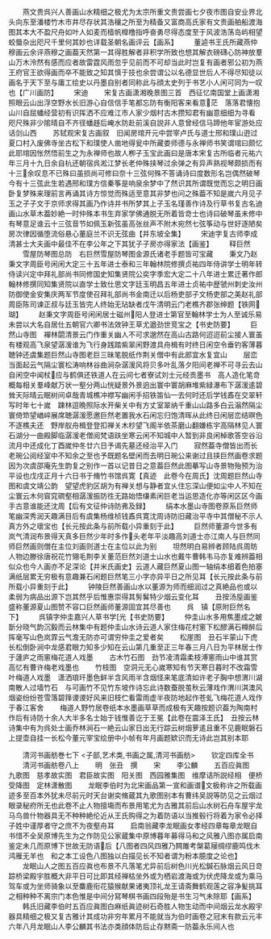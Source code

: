 <!-- { "loadSidebar": true } -->
　　燕文贵呉兴人善画山水精细之极尤为太宗所重文贵尝画七夕夜市图自安业界北头向东至潘楼竹木市井尽存状其浩穰之所至为精备又富商高氏家有文贵画舶船渡海图其本大不盈尺舟如叶人如麦而樯帆橰橹指呼奋勇尽得态度至于风波浩荡岛屿相望蛟蜃杂出咫尺千里何其妙也详载圣朝名画评云【画系】
　　董逌书王氏所藏燕仲穆画云余评燕穆之画葢天然第一其得胜解者非积学所致也想其解衣磅礴心防神放羣山万木泠然有感而应者故雷霆风雨忽乎见前而不可却当此时岂复有画者邪公初为燕王府官王欲得画而卒不能致之知其慎于技也余尝谓公以名德显世后人不得尽知徒以画名于天下至与庸工绘史以丹墨自别者同称此与顔太史列于书艺小人闲可同为一叹也【广川画防】
　　宋迪
　　宋复古画潇湘晚景图三首　西征忆南国堂上画潇湘照眼云山出浮空野水长旧游心自信信手笔都忘防有衡阳客来看意茫　落落君懐抱山川自屈蟠经营初有识挥洒不应难江市人家少烟村古木攒知君有幽意细细为寻看　咫尺殊非少隂晴自不齐径蟠趍后崦水防赴前溪自説非人意曾经信马蹄他年宦游处应话剑山西
　　苏轼观宋复古画叙　旧闻房琯开元中尝宰卢氏与道士邢和璞山逰过夏口村入废佛寺坐古松下和璞使人凿地得瓮中所藏娄师德与永禅师书笑谓琯曰颇忆此耶琯因怅然悟前生之为永禅师也故人栁子玉宝此画曰是唐本宋复古所临者元祐六年三月十九日余自杭还朝宿呉淞江梦长老仲殊挟琴过余弹之有异声熟视琴颇损而有十三余叹息不已殊曰虽损尚可修曰奈十三弦何殊不答诵诗曰度数形名岂偶然破琴今有十三弦此生若遇邢和璞方信秦筝是响泉余梦中了然识其所谓既觉而忘之明日画卧复梦殊来理前言再诵其诗方惊觉而殊适至意其非梦也问之殊葢不知是嵗六月见子玉之子子文于京师求得其画乃作诗并书所梦其上子玉名瑾善作诗及行草书复古名迪画山水草木葢妙絶一时仲殊本书生弃家学佛通脱无所着皆竒士也诗曰破琴虽未修中有琴意足谁云十三弦音节如佩玉新弦虽高张丝声不附木宛然七弦筝动与世好逐陋矣房次律因循堕流俗悬心董庭兰不识无弦曲【并东坡全集】
　　宋迪字复古师李成清甚士大夫画中最佳不在李公年之下其犹子子房亦得家法【画鉴】
　　释巨然
　　雪屋防琴图总防　右巨然雪屋防琴图金源氏诸老手题皆可宝藏
　　秉文乃赵秉文字周臣号闲闲大定三十五年进士泰和三年翰林院修撰贞祐四年侍讲学士明年转侍读兴定中拜礼部尚书同修国史知集贤院公奕字季宏大定二十八年进士累迁著作郎翰林修撰同知集贤院以直学士致仕思文字廷玉明昌五年进士贞祐中歴虢州刺史汝州防御使金安集庆两军节度使召拜礼部尚书金南迁以后杨吏部子文杨吏部之美赵礼部周臣陈司谏正叔与廷玉皆完人终始无玷缺者戊午清明云门老樵齐郡张绅题【铁网瑚】
　　赵秉文字周臣号闲闲居士磁州阳人登进士第官至翰林学士为人至诚乐易未尝以大名自居仕五朝官六卿书法效钟王草尤遒劲世竞宝之【书史防要】
　　巨然山寺图　襌林閟清景云门作重关幽人不可求邈然在高山古路何迢迢前尘接人寰虽有楼观高飞泉望潺湲谁为飞行身践踏紫翠闲野渡具舟楫有时终日闲空令垂钓客薄暮聴钟还虞集题巨然山寺图老巨三昧笔脱纸作荆关僧中有此郎宜水复宜山
　　层峦当面起云气隔尘寰松涛响林谷曲涧杂潺湲风将贝多叶乱落夕阳间老禅不可寻云去山自闲空中闻杖应与鹤俱还铁道人在云间七者寮试刘士元经贡墨书　高人造化笔竒概每相关羣峰献万状一壑分两山恍疑景外景逈出寰中寰胡麻堆紫緑瀑布下潺湲逺碧耸天际晴云眠树间卓哉青城樵冲襟写幽闲手招铁笛仙一去何时还后学钱鼒在交翠轩写时年七十嵗　踈林逗晩照际水开柴关中有方丈室翠纳千重山山路多白云滃然隔尘寰倚笻望崷崪展席聴潺湲愿邀巨然老置我水石闲忘归饱清晖从此终日闲层峦结暝色不逐樵夫还　野岸舣舟楫登登扣禅关木杪望飞阁半依茶磨山翻嫌栋宇高隔林见人寰石湖分一曲殿脚临潺湲老僧阅梵语趺坐寒云闲不知城中人暂到非良闲棹歌答空谷沿流月中还成化丁酉嵗仲冬廿六日予谒先墓还经治平入门
　　寂然葢寺僧皆出而长老琬公阅经室中不知余之至也予既题名壁闲而去明日琬公来谢过且挟巨然画卷求题因为次虞邵庵先生韵复之别作一首以记昔日之意葢巨然此图摹写山寺景物殆预为治平设也戊戌正月十六日书于脩竹书馆呉寛【真迹　此卷今在周氏】沈周题巨然山寺图和虞文靖公韵　望望虎豹区胡为有禅关想与静者宜乆住忘深山便如尘中人不知在尘寰云木何窅窕磵壑相潺湲振防徃无路始悟缣素闲巨老当运思造化亦等闲区区今画手古意谁能还沈周【后有文征仲诗防弗及録】
　　绢本水墨山寺图卷原系巨然师笔幽深秀润天趣满目后有虞集杨维桢钱鼒呉寛沈周诗防旧藏治平寺中其僧秘不示人真方外之瓌宝也【长元按此条与前所载小异重刻于此】
　　巨然师董源今世多有岚气清润布景得天真多巨然少年时多作头老年平淡趣高刘道士亦江南人与巨然同师巨然画则僧在主位刘画则道士在主位以此为别
　　坦然明白易辨者顾陆呉周昉人物边滕徐唐祝花竹翎毛荆李关董范巨然刘道士山水也戴牛曹韩韦马亦复难辨葢相似众也今人画亦不足深论【并米氏画史】云道人藏巨然夏山图一轴绢本细着色拍塞满纸层累无穷极有意趣兼石闲题巨然笔三小字亦异平日之所见耳【长元按此条与前所载小异重刻于此】
　　钟陵巨然善画山水以董源为师而细润过之真絶品也或以柔弱为病品出源下岂其然乎后惟惠崇得其髣髴特少烟云变化耳
　　丑按汤垕画鉴盛称董源夏山图赞不容口巨然画师董源固宜其尽善也
　　呉　镇【原附巨然名下】
　　呉镇字仲圭嘉兴人草书学光【书史防要】
　　仲圭山水多用焦墨成之皴斮分晓气韵沉毅而云林集中有题仲圭山水诗云道人家住梅花村窻下松醪满石樽醉后挥毫写山色岚霏云气澹无防亦可谓穷仲圭之爱者矣
　　松崖图　丑石半蒙山下虎长松倒卧涧中龙感君眼力知多少知在云山第几重至正三年春三月八日为平林居士作于蘧庐之雨窻梅花道人戏墨
　　古木竹石图　劲节凌清霜柔枝溥窻雨山中谁其赏高忆有曹许梅老戏墨也
　　竹枝图　空洞元无心嵗寒知有节天寒日暮时不改霜雪叶梅道人戏墨　潇洒琅玕墨色鲜半含风雨半含烟怪来笔底清如许老子胸中想渭川湖南散人过墙竹石　与可画竹不见竹东坡作诗忘此诗数蚕脱茧秋云薄戏作渭川淇澳风烟姿纷纷苍雪落碧箨谡谡好风来旧枝伫看雷雨虚半夜防地起作苍虬飞梅花道人戏作于春江客舍
　　梅道人野竹居卷纸本水墨画草草而成极有天趣按题识葢为陶南村作后有诗防十余人大半多名士始于钱惟善讫于王冕【此卷在震泽王氏】　丑按云林诗集中有为呉处士画乔林涧石一絶云山家日出无行踪云树烟萝逺且重不见鹿眠磐石上提壶自挂一长松今董元宰宝绘册中小帧有年月画题欵识而无诗此岂其别本耶

　　清河书画舫巻七下
<子部,艺术类,书画之属,清河书画舫>
　　钦定四库全书
　　清河书画舫卷八上
　　明　张丑　撰
　　宋
　　李公麟
　　五百应眞图　九歌图　慈孝故实图　君臣故实图　阳关图　西园雅集图　维摩诘所説经相　便桥受降图　定林潇散图
　　龙眠李伯时为北宋画品第一宣和画谱文极称许之所载画迹多至百本外犹未尽前元时天台谢奕脩蔵其九歌图别本有曹纬吴説等防见之云烟过眼录秘府所无也此卷不止人物擅塲而布景用笔尤为古雅其前后山水树石舟车屋宇龙马鸟兽什物器具无不种种絶伦近从王氏购得之为着防语以当推毂行将着为家令必择子姓中谨厚者守之庶不为夜壑舟耳
　　启南翁藏李龙眠画女孝经四章每章龙眠自书惜不全吴原博先生为之作防见公家蔵集中原博暮年募得马和之风雅八图亦属启南鉴定未几而原博下世故无防语后【八图者四风四雅乃闗雎考槃葛屦绸缪鹿鸣伐木鸿雁无羊也　和之本工设色八图独以白描见长不知者谓为粉本臆度之论也】
　　龙眠山人之图五百应眞也布景不凡落笔尤异前后树色川光松鍼石脉烟云风日竒踪桥梁殿宇胜概大非平日可比即其经禅枯坐外或为栖岩渡海或为伏虎降龙或为乘马驾车或为坐师骑象以至麋鹿衔花猿猴献果诸夷顶礼龙王请斋舞鹤观莲之容净髪挑耳之相种种不离宗门本色惟是中间分冩琴棋书画四段殆是书生习气未除耶【画系】
　　韩氏旧藏李伯时五百应眞图白麻纸眞迹树石奇胜人物生动而中间烟云龙水殿宇器具精细之极又复古雅计其成功非穷年累月不能就当为伯时画卷之冠末有款云元丰六年八月龙眠山人李公麟其书法亦类顔体防后止存黙斋一防葢永乐间人也
